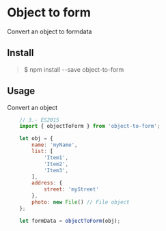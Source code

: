 # Object to form

Convert an object to formdata


## Install

> $ npm install --save object-to-form


## Usage

Convert an object

```javascript
    // 3.- ES2015
    import { objectToForm } from 'object-to-form';

    let obj = {
        name: 'myName',
        list: [
            'Item1',
            'Item2',
            'Item3',
        ],
        address: {
            street: 'myStreet'
        },
        photo: new File() // File object
    };

    let formData = objectToForm(obj);
```




